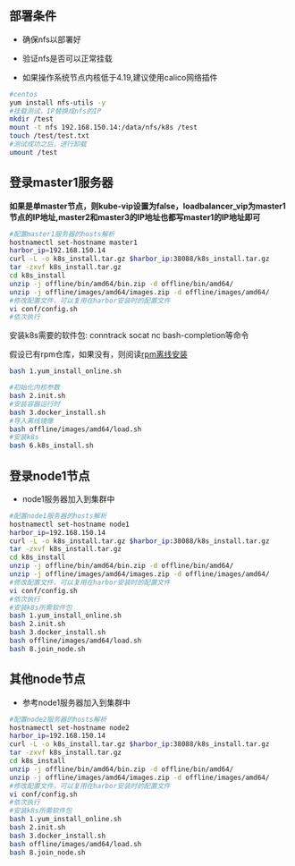 ## 部署条件
- 确保nfs以部署好

- 验证nfs是否可以正常挂载

- 如果操作系统节点内核低于4.19,建议使用calico网络插件

```bash
#centos
yum install nfs-utils -y
#挂载测试，IP替换成nfs的IP
mkdir /test
mount -t nfs 192.168.150.14:/data/nfs/k8s /test
touch /test/test.txt
#测试成功之后，进行卸载
umount /test
```

## 登录master1服务器


**如果是单master节点，则kube-vip设置为false，loadbalancer_vip为master1节点的IP地址,master2和master3的IP地址也都写master1的IP地址即可**

```bash
#配置master1服务器的hosts解析
hostnamectl set-hostname master1
harbor_ip=192.168.150.14
curl -L -o k8s_install.tar.gz $harbor_ip:38088/k8s_install.tar.gz
tar -zxvf k8s_install.tar.gz
cd k8s_install
unzip -j offline/bin/amd64/bin.zip -d offline/bin/amd64/
unzip -j offline/images/amd64/images.zip -d offline/images/amd64/
#修改配置文件，可以复用在harbor安装时的配置文件
vi conf/config.sh
#依次执行
```





安装k8s需要的软件包: conntrack socat nc bash-completion等命令

假设已有rpm仓库，如果没有，则阅读[rpm离线安装](./rpm_offline.md)

```bash
bash 1.yum_install_online.sh
```

```bash
#初始化内核参数
bash 2.init.sh
#安装容器运行时
bash 3.docker_install.sh
#导入离线镜像
bash offline/images/amd64/load.sh
#安装k8s
bash 6.k8s_install.sh
```

## 登录node1节点

- node1服务器加入到集群中

```bash
#配置node1服务器的hosts解析
hostnamectl set-hostname node1
harbor_ip=192.168.150.14
curl -L -o k8s_install.tar.gz $harbor_ip:38088/k8s_install.tar.gz
tar -zxvf k8s_install.tar.gz
cd k8s_install
unzip -j offline/bin/amd64/bin.zip -d offline/bin/amd64/
unzip -j offline/images/amd64/images.zip -d offline/images/amd64/
#修改配置文件，可以复用在harbor安装时的配置文件
vi conf/config.sh
#依次执行
#安装k8s所需软件包
bash 1.yum_install_online.sh
bash 2.init.sh
bash 3.docker_install.sh
bash offline/images/amd64/load.sh
bash 8.join_node.sh
```


## 其他node节点

- 参考node1服务器加入到集群中

```bash
#配置node2服务器的hosts解析
hostnamectl set-hostname node2
harbor_ip=192.168.150.14
curl -L -o k8s_install.tar.gz $harbor_ip:38088/k8s_install.tar.gz
tar -zxvf k8s_install.tar.gz
cd k8s_install
unzip -j offline/bin/amd64/bin.zip -d offline/bin/amd64/
unzip -j offline/images/amd64/images.zip -d offline/images/amd64/
#修改配置文件，可以复用在harbor安装时的配置文件
vi conf/config.sh
#依次执行
#安装k8s所需软件包
bash 1.yum_install_online.sh
bash 2.init.sh
bash 3.docker_install.sh
bash offline/images/amd64/load.sh
bash 8.join_node.sh
```
